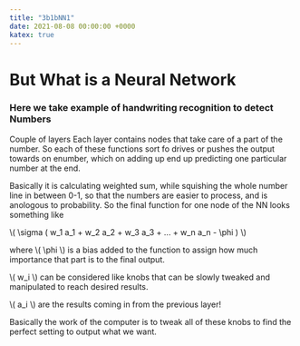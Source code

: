 ```yaml
---
title: "3b1bNN1"
date: 2021-08-08 00:00:00 +0000
katex: true
---
```

# But What is a Neural Network

### Here we take example of handwriting recognition to detect Numbers

Couple of layers
Each layer contains nodes that take care of a part of the number. So each of these functions sort fo drives or pushes the output towards on enumber, which on adding up end up predicting one particular number at the end.

Basically it is calculating weighted sum, while squishing the whole number line in between 0-1, so that the numbers are easier to process, and is anologous to probability.
So the final function for one node of the NN looks something like

\\( \sigma ( w_1 a_1 + w_2 a_2 + w_3 a_3 + ...  + w_n a_n - \phi ) \\)

where \\( \phi \\) is a bias added to the function to assign how much importance that part is to the final output.

\\( w_i \\) can be considered like knobs that can be slowly tweaked and manipulated to reach desired results.

\\( a_i \\) are the results coming in from the previous layer!

Basically the work of the computer is to tweak all of these knobs to  find the perfect setting to output what we want.
